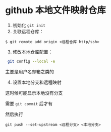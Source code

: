# github 本地文件映射仓库

1. 初始化 `git init`
2. 关联远程仓库：

```auto
$ git remote add origin <远程仓库 http/ssh>
```

3. 修改本地仓库配置：

```bash
 git config --local -e
```

主要是用户名邮箱之类的

4. 设置本地分支和远程映射

这时候可能显示本地没有分支

需要 `git commit` 后才有

然后执行

```auto
git push --set-upstream <远程分支> <本地分支>
```
